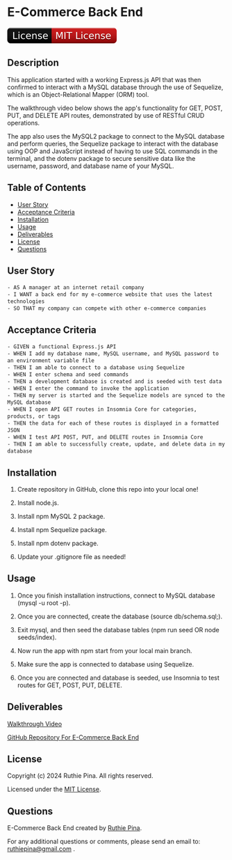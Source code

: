 # E-Commerce Back End

![License Badge](./assets/badge.svg)

## Description

This application started with a working Express.js API that was then confirmed to interact with a MySQL database through the use of
Sequelize, which is an Object-Relational Mapper (ORM) tool.

The walkthrough video below shows the app's functionality for GET, POST, PUT, and DELETE API routes, demonstrated by use of RESTful CRUD
operations.

The app also uses the MySQL2 package to connect to the MySQL database and perform queries, the Sequelize package to interact with the
database using OOP and JavaScript instead of having to use SQL commands in the terminal, and the dotenv package to secure sensitive data
like the username, password, and database name of your MySQL.

## Table of Contents

-  [User Story](#user-story)
-  [Acceptance Criteria](#acceptance-criteria)
-  [Installation](#installation)
-  [Usage](#usage)
-  [Deliverables](#deliverables)
-  [License](#license)
-  [Questions](#questions)

## User Story

```
- AS A manager at an internet retail company
- I WANT a back end for my e-commerce website that uses the latest technologies
- SO THAT my company can compete with other e-commerce companies
```

## Acceptance Criteria

```
- GIVEN a functional Express.js API
- WHEN I add my database name, MySQL username, and MySQL password to an environment variable file
- THEN I am able to connect to a database using Sequelize
- WHEN I enter schema and seed commands
- THEN a development database is created and is seeded with test data
- WHEN I enter the command to invoke the application
- THEN my server is started and the Sequelize models are synced to the MySQL database
- WHEN I open API GET routes in Insomnia Core for categories, products, or tags
- THEN the data for each of these routes is displayed in a formatted JSON
- WHEN I test API POST, PUT, and DELETE routes in Insomnia Core
- THEN I am able to successfully create, update, and delete data in my database
```

## Installation

1. Create repository in GitHub, clone this repo into your local one!

1. Install node.js.

1. Install npm MySQL 2 package.

1. Install npm Sequelize package.

1. Install npm dotenv package.

1. Update your .gitignore file as needed!

## Usage

1. Once you finish installation instructions, connect to MySQL database (mysql -u root -p).

2. Once you are connected, create the database (source db/schema.sql;).

3. Exit mysql, and then seed the database tables (npm run seed OR node seeds/index).

4. Now run the app with npm start from your local main branch.

5. Make sure the app is connected to database using Sequelize.

6. Once you are connected and database is seeded, use Insomnia to test routes for GET, POST, PUT, DELETE.

## Deliverables

[Walkthrough Video](https://drive.google.com/file/d/1w3xHzfNK8eX64MEhVUZ6ZAKwrK6YmyOS/view)

[GitHub Repository For E-Commerce Back End](https://github.com/ruthiepina/E-Commerce-Back-End)

## License

Copyright (c) 2024 Ruthie Pina. All rights reserved.

Licensed under the [MIT License](https://choosealicense.com/licenses/mit).

## Questions

E-Commerce Back End created by [Ruthie Pina](https://github.com/ruthiepina).

For any additional questions or comments, please send an email to: <ruthiepina@gmail.com> .
